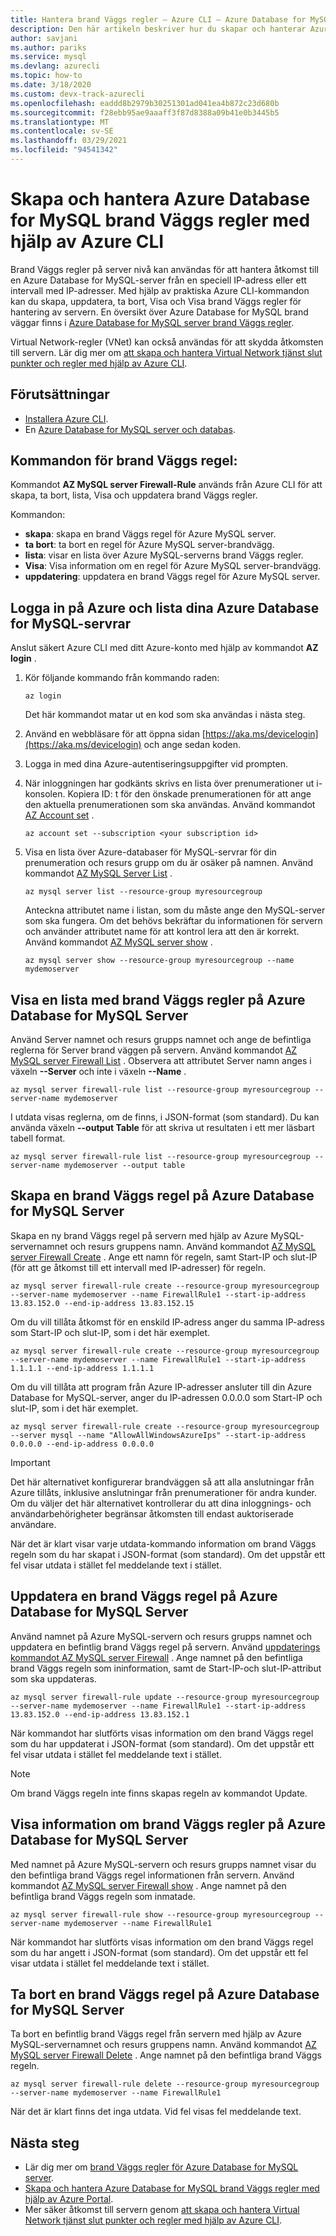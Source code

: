 ```yaml
---
title: Hantera brand Väggs regler – Azure CLI – Azure Database for MySQL
description: Den här artikeln beskriver hur du skapar och hanterar Azure Database for MySQL brand Väggs regler med hjälp av kommando raden i Azure CLI.
author: savjani
ms.author: pariks
ms.service: mysql
ms.devlang: azurecli
ms.topic: how-to
ms.date: 3/18/2020
ms.custom: devx-track-azurecli
ms.openlocfilehash: eaddd8b2979b30251301ad041ea4b872c23d680b
ms.sourcegitcommit: f28ebb95ae9aaaff3f87d8388a09b41e0b3445b5
ms.translationtype: MT
ms.contentlocale: sv-SE
ms.lasthandoff: 03/29/2021
ms.locfileid: "94541342"
---
```

# <a name="create-and-manage-azure-database-for-mysql-firewall-rules-by-using-the-azure-cli"></a>Skapa och hantera Azure Database for MySQL brand Väggs regler med hjälp av Azure CLI
Brand Väggs regler på server nivå kan användas för att hantera åtkomst till en Azure Database for MySQL-server från en speciell IP-adress eller ett intervall med IP-adresser. Med hjälp av praktiska Azure CLI-kommandon kan du skapa, uppdatera, ta bort, Visa och Visa brand Väggs regler för hantering av servern. En översikt över Azure Database for MySQL brand väggar finns i [Azure Database for MySQL server brand Väggs regler](./concepts-firewall-rules.md).

Virtual Network-regler (VNet) kan också användas för att skydda åtkomsten till servern. Lär dig mer om [att skapa och hantera Virtual Network tjänst slut punkter och regler med hjälp av Azure CLI](howto-manage-vnet-using-cli.md).

## <a name="prerequisites"></a>Förutsättningar
* [Installera Azure CLI](/cli/azure/install-azure-cli).
* En [Azure Database for MySQL server och databas](quickstart-create-mysql-server-database-using-azure-cli.md).

## <a name="firewall-rule-commands"></a>Kommandon för brand Väggs regel:
Kommandot **AZ MySQL server Firewall-Rule** används från Azure CLI för att skapa, ta bort, lista, Visa och uppdatera brand Väggs regler.

Kommandon:
- **skapa**: skapa en brand Väggs regel för Azure MySQL server.
- **ta bort**: ta bort en regel för Azure MySQL server-brandvägg.
- **lista**: visar en lista över Azure MySQL-serverns brand Väggs regler.
- **Visa**: Visa information om en regel för Azure MySQL server-brandvägg.
- **uppdatering**: uppdatera en brand Väggs regel för Azure MySQL server.

## <a name="sign-in-to-azure-and-list-your-azure-database-for-mysql-servers"></a>Logga in på Azure och lista dina Azure Database for MySQL-servrar
Anslut säkert Azure CLI med ditt Azure-konto med hjälp av kommandot **AZ login** .

1. Kör följande kommando från kommando raden:
    ```azurecli
    az login
    ```
   Det här kommandot matar ut en kod som ska användas i nästa steg.

2. Använd en webbläsare för att öppna sidan [https://aka.ms/devicelogin](https://aka.ms/devicelogin) och ange sedan koden.

3. Logga in med dina Azure-autentiseringsuppgifter vid prompten.

4. När inloggningen har godkänts skrivs en lista över prenumerationer ut i-konsolen. Kopiera ID: t för den önskade prenumerationen för att ange den aktuella prenumerationen som ska användas. Använd kommandot [AZ Account set](/cli/azure/account#az-account-set) .
    ```azurecli-interactive
    az account set --subscription <your subscription id>
    ```

5. Visa en lista över Azure-databaser för MySQL-servrar för din prenumeration och resurs grupp om du är osäker på namnen. Använd kommandot [AZ MySQL Server List](/cli/azure/mysql/server#az-mysql-server-list) .

    ```azurecli-interactive
    az mysql server list --resource-group myresourcegroup
    ```

   Anteckna attributet name i listan, som du måste ange den MySQL-server som ska fungera. Om det behövs bekräftar du informationen för servern och använder attributet name för att kontrol lera att den är korrekt. Använd kommandot [AZ MySQL server show](/cli/azure/mysql/server#az-mysql-server-show) .

    ```azurecli-interactive
    az mysql server show --resource-group myresourcegroup --name mydemoserver
    ```

## <a name="list-firewall-rules-on-azure-database-for-mysql-server"></a>Visa en lista med brand Väggs regler på Azure Database for MySQL Server 
Använd Server namnet och resurs grupps namnet och ange de befintliga reglerna för Server brand väggen på servern. Använd kommandot [AZ MySQL server Firewall List](/cli/azure/mysql/server/firewall-rule#az-mysql-server-firewall-rule-list) .  Observera att attributet Server namn anges i växeln **--Server** och inte i växeln **--Name** . 
```azurecli-interactive
az mysql server firewall-rule list --resource-group myresourcegroup --server-name mydemoserver
```
I utdata visas reglerna, om de finns, i JSON-format (som standard). Du kan använda växeln **--output Table** för att skriva ut resultaten i ett mer läsbart tabell format.
```azurecli-interactive
az mysql server firewall-rule list --resource-group myresourcegroup --server-name mydemoserver --output table
```
## <a name="create-a-firewall-rule-on-azure-database-for-mysql-server"></a>Skapa en brand Väggs regel på Azure Database for MySQL Server
Skapa en ny brand Väggs regel på servern med hjälp av Azure MySQL-servernamnet och resurs gruppens namn. Använd kommandot [AZ MySQL server Firewall Create](/cli/azure/mysql/server/firewall-rule#az-mysql-server-firewall-rule-create) . Ange ett namn för regeln, samt Start-IP och slut-IP (för att ge åtkomst till ett intervall med IP-adresser) för regeln.
```azurecli-interactive
az mysql server firewall-rule create --resource-group myresourcegroup --server-name mydemoserver --name FirewallRule1 --start-ip-address 13.83.152.0 --end-ip-address 13.83.152.15
```

Om du vill tillåta åtkomst för en enskild IP-adress anger du samma IP-adress som Start-IP och slut-IP, som i det här exemplet.
```azurecli-interactive
az mysql server firewall-rule create --resource-group myresourcegroup --server-name mydemoserver --name FirewallRule1 --start-ip-address 1.1.1.1 --end-ip-address 1.1.1.1
```

Om du vill tillåta att program från Azure IP-adresser ansluter till din Azure Database for MySQL-server, anger du IP-adressen 0.0.0.0 som Start-IP och slut-IP, som i det här exemplet.
```azurecli-interactive
az mysql server firewall-rule create --resource-group myresourcegroup --server mysql --name "AllowAllWindowsAzureIps" --start-ip-address 0.0.0.0 --end-ip-address 0.0.0.0
```

> [!IMPORTANT]
> Det här alternativet konfigurerar brandväggen så att alla anslutningar från Azure tillåts, inklusive anslutningar från prenumerationer för andra kunder. Om du väljer det här alternativet kontrollerar du att dina inloggnings- och användarbehörigheter begränsar åtkomsten till endast auktoriserade användare.
> 

När det är klart visar varje utdata-kommando information om brand Väggs regeln som du har skapat i JSON-format (som standard). Om det uppstår ett fel visar utdata i stället fel meddelande text i stället.

## <a name="update-a-firewall-rule-on-azure-database-for-mysql-server"></a>Uppdatera en brand Väggs regel på Azure Database for MySQL Server 
Använd namnet på Azure MySQL-servern och resurs grupps namnet och uppdatera en befintlig brand Väggs regel på servern. Använd [uppdaterings kommandot AZ MySQL server Firewall](/cli/azure/mysql/server/firewall-rule#az-mysql-server-firewall-rule-update) . Ange namnet på den befintliga brand Väggs regeln som ininformation, samt de Start-IP-och slut-IP-attribut som ska uppdateras.
```azurecli-interactive
az mysql server firewall-rule update --resource-group myresourcegroup --server-name mydemoserver --name FirewallRule1 --start-ip-address 13.83.152.0 --end-ip-address 13.83.152.1
```
När kommandot har slutförts visas information om den brand Väggs regel som du har uppdaterat i JSON-format (som standard). Om det uppstår ett fel visar utdata i stället fel meddelande text i stället.

> [!NOTE]
> Om brand Väggs regeln inte finns skapas regeln av kommandot Update.

## <a name="show-firewall-rule-details-on-azure-database-for-mysql-server"></a>Visa information om brand Väggs regler på Azure Database for MySQL Server
Med namnet på Azure MySQL-servern och resurs grupps namnet visar du den befintliga brand Väggs regel informationen från servern. Använd kommandot [AZ MySQL server Firewall show](/cli/azure/mysql/server/firewall-rule#az-mysql-server-firewall-rule-show) . Ange namnet på den befintliga brand Väggs regeln som inmatade.
```azurecli-interactive
az mysql server firewall-rule show --resource-group myresourcegroup --server-name mydemoserver --name FirewallRule1
```
När kommandot har slutförts visas information om den brand Väggs regel som du har angett i JSON-format (som standard). Om det uppstår ett fel visar utdata i stället fel meddelande text i stället.

## <a name="delete-a-firewall-rule-on-azure-database-for-mysql-server"></a>Ta bort en brand Väggs regel på Azure Database for MySQL Server
Ta bort en befintlig brand Väggs regel från servern med hjälp av Azure MySQL-servernamnet och resurs gruppens namn. Använd kommandot [AZ MySQL server Firewall Delete](/cli/azure/mysql/server/firewall-rule#az-mysql-server-firewall-rule-delete) . Ange namnet på den befintliga brand Väggs regeln.
```azurecli-interactive
az mysql server firewall-rule delete --resource-group myresourcegroup --server-name mydemoserver --name FirewallRule1
```
När det är klart finns det inga utdata. Vid fel visas fel meddelande text.

## <a name="next-steps"></a>Nästa steg
- Lär dig mer om [brand Väggs regler för Azure Database for MySQL server](./concepts-firewall-rules.md).
- [Skapa och hantera Azure Database for MySQL brand Väggs regler med hjälp av Azure Portal](./howto-manage-firewall-using-portal.md).
- Mer säker åtkomst till servern genom [att skapa och hantera Virtual Network tjänst slut punkter och regler med hjälp av Azure CLI](howto-manage-vnet-using-cli.md).